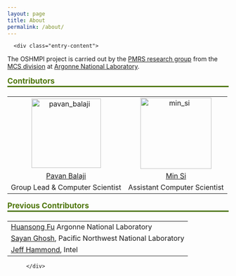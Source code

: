 ```yaml
---
layout: page
title: About
permalink: /about/
---
```


<div class="entry clearfix">

      <div class="entry-content">
      
<p>The OSHMPI project is carried out by the <a href="http://www.mcs.anl.gov/group/pmrs">PMRS research group</a> from the <a href="http://www.mcs.anl.gov">MCS division</a> at <a href="http://www.anl.gov">Argonne National Laboratory</a>.</p>
<p style="margin-bottom: 1px"><strong><span style="color: #4d7508;font-size: 13pt">Contributors</span></strong></p>
<div style="padding-top: 5px;border-top: 3px solid #4d7508">
<table style="text-align: center;border: 0px">
<tbody>
<tr>
<td style="border: 0px"><a href="http://www.mcs.anl.gov/~balaji" target="_balaji"><img class="alignnone wp-image-69" style="margin-left:auto;margin-right: auto" src="http://www.mcs.anl.gov/project/casper/files/2015/06/pavan_balaji-150x150.jpg" alt="pavan_balaji" width="158" height="158"></a></td>
<td style="border: 0px;text-align: center"><a href="http://mcs.anl.gov/~minsi" target="_msi"><img class="alignnone wp-image-73" style="margin-left:auto;margin-right: auto" src="http://www.mcs.anl.gov/group/pmrs/files/2016/05/msi_ss.jpg" alt="min_si" width="162" height="162"></a></td>
</tr>
<tr>
<td style="border: 0px"><a href="http://mcs.anl.gov/~balaji" target="_balaji">Pavan Balaji</a></td>
<td style="border: 1px"><a href="http://mcs.anl.gov/~minsi" target="_msi">Min Si</a></td>
</tr>
<tr>
<td style="border: 0px">Group Lead &amp; Computer Scientist</td>
<td style="border: 0px">Assistant Computer Scientist</td>
</tr>
</tbody>
</table>
</div>
<p style="margin-bottom: 1px"><strong><span style="color: #4d7508;font-size: 13pt">Previous Contributors</span></strong></p>
<div style="padding-top: 5px;border-top: 3px solid #4d7508">
<table style="text-align: left;border: 0px">
<tbody>
<tr>
<td style="border: 0px"><a href="https://www.mcs.anl.gov/~hsfu" target="_hsfu">Huansong Fu</a> Argonne National Laboratory</td>
</tr>
<tr>
<td style="border: 0px"><a href="https://sg0.github.io/" target="_sayang">Sayan Ghosh</a>, Pacific Northwest National Laboratory </td>
</tr>
<tr>
<td style="border: 0px"><a href="https://jeffhammond.github.io/" target="_jeffh">Jeff Hammond</a>, Intel</td>
</tr>
</tbody>
</table>
</div>
</div>
      
            
          </div>